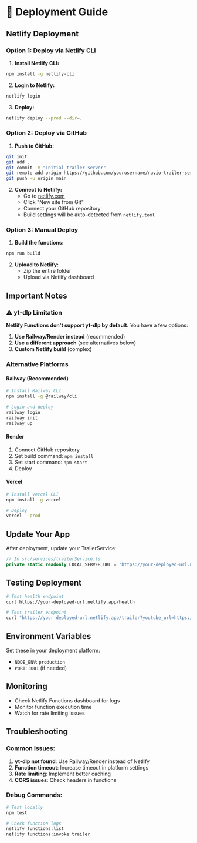 # 🚀 Deployment Guide

## Netlify Deployment

### Option 1: Deploy via Netlify CLI

1. **Install Netlify CLI:**
```bash
npm install -g netlify-cli
```

2. **Login to Netlify:**
```bash
netlify login
```

3. **Deploy:**
```bash
netlify deploy --prod --dir=.
```

### Option 2: Deploy via GitHub

1. **Push to GitHub:**
```bash
git init
git add .
git commit -m "Initial trailer server"
git remote add origin https://github.com/yourusername/nuvio-trailer-server.git
git push -u origin main
```

2. **Connect to Netlify:**
   - Go to [netlify.com](https://netlify.com)
   - Click "New site from Git"
   - Connect your GitHub repository
   - Build settings will be auto-detected from `netlify.toml`

### Option 3: Manual Deploy

1. **Build the functions:**
```bash
npm run build
```

2. **Upload to Netlify:**
   - Zip the entire folder
   - Upload via Netlify dashboard

## Important Notes

### ⚠️ yt-dlp Limitation
**Netlify Functions don't support yt-dlp by default.** You have a few options:

1. **Use Railway/Render instead** (recommended)
2. **Use a different approach** (see alternatives below)
3. **Custom Netlify build** (complex)

### Alternative Platforms

#### Railway (Recommended)
```bash
# Install Railway CLI
npm install -g @railway/cli

# Login and deploy
railway login
railway init
railway up
```

#### Render
1. Connect GitHub repository
2. Set build command: `npm install`
3. Set start command: `npm start`
4. Deploy

#### Vercel
```bash
# Install Vercel CLI
npm install -g vercel

# Deploy
vercel --prod
```

## Update Your App

After deployment, update your TrailerService:

```typescript
// In src/services/trailerService.ts
private static readonly LOCAL_SERVER_URL = 'https://your-deployed-url.netlify.app/trailer';
```

## Testing Deployment

```bash
# Test health endpoint
curl https://your-deployed-url.netlify.app/health

# Test trailer endpoint
curl "https://your-deployed-url.netlify.app/trailer?youtube_url=https://www.youtube.com/watch?v=dQw4w9WgXcQ&title=Test&year=2023"
```

## Environment Variables

Set these in your deployment platform:

- `NODE_ENV`: `production`
- `PORT`: `3001` (if needed)

## Monitoring

- Check Netlify Functions dashboard for logs
- Monitor function execution time
- Watch for rate limiting issues

## Troubleshooting

### Common Issues:

1. **yt-dlp not found**: Use Railway/Render instead of Netlify
2. **Function timeout**: Increase timeout in platform settings
3. **Rate limiting**: Implement better caching
4. **CORS issues**: Check headers in functions

### Debug Commands:

```bash
# Test locally
npm test

# Check function logs
netlify functions:list
netlify functions:invoke trailer
```
